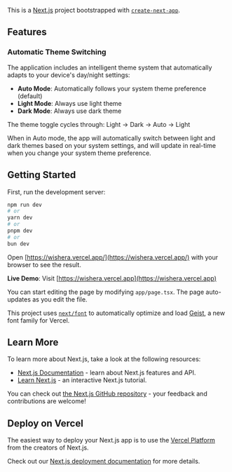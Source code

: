 This is a [Next.js](https://nextjs.org) project bootstrapped with [`create-next-app`](https://nextjs.org/docs/app/api-reference/cli/create-next-app).

## Features

### Automatic Theme Switching

The application includes an intelligent theme system that automatically adapts to your device's day/night settings:

- **Auto Mode**: Automatically follows your system theme preference (default)
- **Light Mode**: Always use light theme
- **Dark Mode**: Always use dark theme

The theme toggle cycles through: Light → Dark → Auto → Light

When in Auto mode, the app will automatically switch between light and dark themes based on your system settings, and will update in real-time when you change your system theme preference.

## Getting Started

First, run the development server:

```bash
npm run dev
# or
yarn dev
# or
pnpm dev
# or
bun dev
```

Open [https://wishera.vercel.app/](https://wishera.vercel.app/) with your browser to see the result.

**Live Demo**: Visit [https://wishera.vercel.app](https://wishera.vercel.app)

You can start editing the page by modifying `app/page.tsx`. The page auto-updates as you edit the file.

This project uses [`next/font`](https://nextjs.org/docs/app/building-your-application/optimizing/fonts) to automatically optimize and load [Geist](https://vercel.com/font), a new font family for Vercel.

## Learn More

To learn more about Next.js, take a look at the following resources:

- [Next.js Documentation](https://nextjs.org/docs) - learn about Next.js features and API.
- [Learn Next.js](https://nextjs.org/learn) - an interactive Next.js tutorial.

You can check out [the Next.js GitHub repository](https://github.com/vercel/next.js) - your feedback and contributions are welcome!

## Deploy on Vercel

The easiest way to deploy your Next.js app is to use the [Vercel Platform](https://vercel.com/new?utm_medium=default-template&filter=next.js&utm_source=create-next-app&utm_campaign=create-next-app-readme) from the creators of Next.js.

Check out our [Next.js deployment documentation](https://nextjs.org/docs/app/building-your-application/deploying) for more details.
